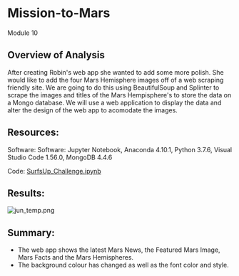 # Mission-to-Mars
Module 10


## Overview of Analysis
After creating Robin's web app she wanted to add some more polish.  She would like to add the four Mars Hemisphere images off of a web scraping friendly site.  We are going to do this using BeautifulSoup and Splinter to scrape the images and titles of the Mars Hempisphere's to store the data on a Mongo database.  We will use a web application to display the data and alter the design of the web app to acomodate the images.

## Resources:

Software: Software: Jupyter Notebook, Anaconda 4.10.1, Python 3.7.6, Visual Studio Code 1.56.0, MongoDB 4.4.6
 
Code: [SurfsUp_Challenge.ipynb](SurfsUp_Challenge.ipynb)

## Results: 

![jun_temp.png](Images/jun_temp.png)




## Summary:

- The web app shows the latest Mars News, the Featured Mars Image, Mars Facts and the Mars Hemispheres.
- The background colour has changed as well as the font color and style.

